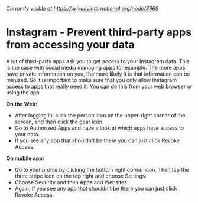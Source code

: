 *Currently visible at:https://privacyinternational.org/node/3969*

# Instagram - Prevent third-party apps from accessing your data


A lot of third-party apps ask you to get access to your Instagram data. This is the case with social media managing apps for example. The more apps have private information on you, the more likely it is that information can be misused. So it is important to make sure that you only allow Instagram access to apps that really need it. You can do this from your web browser or using the app.

**On the Web:**

* After logging in, click the person icon on the upper-right corner of the screen, and then click the gear icon.
* Go to Authorized Apps and have a look at which apps have access to your data.
* If you see any app that shouldn't be there you can just click Revoke Access.

**On mobile app:**

* Go to your profile by clicking the bottom right corner icon. Then tap the three stripe icon on the top right and choose Settings.
* Choose Security and then Apps and Websites.
* Again, if you see any app that shouldn't be there you can just click Revoke Access.

 
